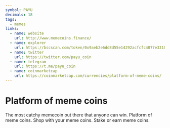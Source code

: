 ```yaml
---
symbol: PAYU
decimals: 18
tags:
  - memes
links:
  - name: website
    url: http://www.memecoins.finance/
  - name: explorer
    url: https://bscscan.com/token/0x9aeb2e6dd8d55e14292acfcfc4077e33106e4144
  - name: twitter
    url: https://twitter.com/payu_coin
  - name: telegram
    url: https://t.me/payu_coin
  - name: coinmarketcap
    url: https://coinmarketcap.com/currencies/platform-of-meme-coins/
---
```


# Platform of meme coins

The most catchy memecoin out there that anyone can win. Platform of meme coins. Shop with your meme coins. Stake or earn meme coins.
